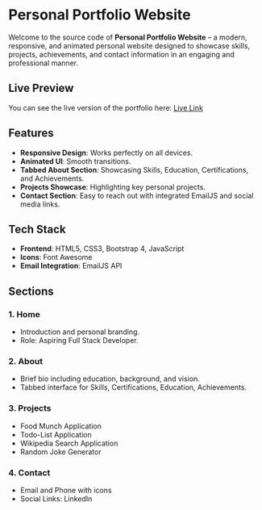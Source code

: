# Personal Portfolio Website

Welcome to the source code of **Personal Portfolio Website** – a modern, responsive, and animated personal website designed to showcase skills, projects, achievements, and contact information in an engaging and professional manner.

## Live Preview

You can see the live version of the portfolio here: [Live Link](#)

## Features

- **Responsive Design**: Works perfectly on all devices.
- **Animated UI**: Smooth transitions.
- **Tabbed About Section**: Showcasing Skills, Education, Certifications, and Achievements.
- **Projects Showcase**: Highlighting key personal projects.
- **Contact Section**: Easy to reach out with integrated EmailJS and social media links.

## Tech Stack

- **Frontend**: HTML5, CSS3, Bootstrap 4, JavaScript
- **Icons**: Font Awesome
- **Email Integration**: EmailJS API

## Sections

### 1. Home
- Introduction and personal branding.
- Role: Aspiring Full Stack Developer.

### 2. About
- Brief bio including education, background, and vision.
- Tabbed interface for Skills, Certifications, Education, Achievements.

### 3. Projects
- Food Munch Application
- Todo-List Application
- Wikipedia Search Application
- Random Joke Generator

### 4. Contact
- Email and Phone with icons
- Social Links: LinkedIn
